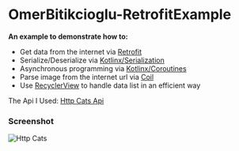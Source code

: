 # OmerBitikcioglu-RetrofitExample

**An example to demonstrate how to:**
- Get data from the internet via [Retrofit](https://square.github.io/retrofit/)
- Serialize/Deserialize via [Kotlinx/Serialization](https://github.com/Kotlin/kotlinx.serialization)
- Asynchronous programming via [Kotlinx/Coroutines](https://github.com/Kotlin/kotlinx.coroutines)
- Parse image from the internet url via [Coil](https://github.com/coil-kt/coil)
- Use [RecyclerView](https://developer.android.com/jetpack/androidx/releases/recyclerview) to handle data list in an efficient way

The Api I Used: [Http Cats Api](https://hwasampleapi.firebaseio.com/http.json)

### Screenshot
![Http Cats](https://www.linkpicture.com/q/httpcats.png)
